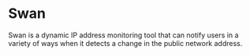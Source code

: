 # Swan
Swan is a dynamic IP address monitoring tool that can notify users in a variety of ways when it detects a change in the public network address. 
